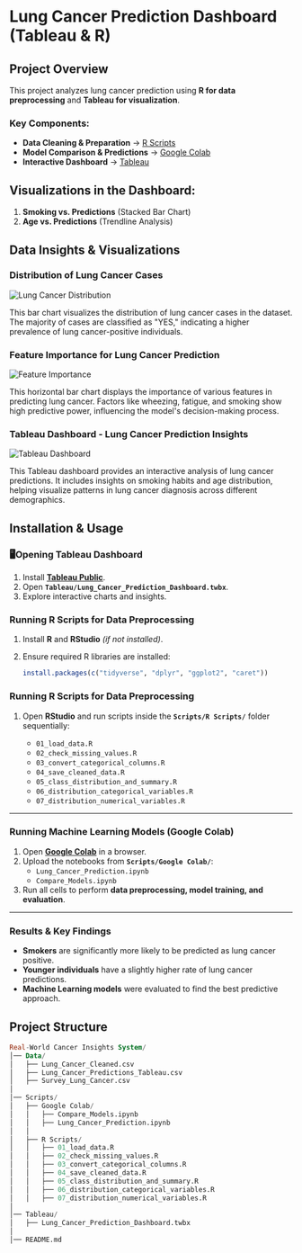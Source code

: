 # Lung Cancer Prediction Dashboard (Tableau & R)

## Project Overview
This project analyzes lung cancer prediction using **R for data preprocessing** and **Tableau for visualization**.

### Key Components:
- **Data Cleaning & Preparation** → [R Scripts](Scripts/R)
- **Model Comparison & Predictions** → [Google Colab](Scripts/Google_Colab)
- **Interactive Dashboard** → [Tableau](Tableau)

## Visualizations in the Dashboard:
1. **Smoking vs. Predictions** (Stacked Bar Chart)
2. **Age vs. Predictions** (Trendline Analysis)

## Data Insights & Visualizations

### Distribution of Lung Cancer Cases
![Lung Cancer Distribution](https://github.com/user-attachments/assets/9cafc1c0-66bb-4a74-9f42-7a33ecc16981)

This bar chart visualizes the distribution of lung cancer cases in the dataset. The majority of cases are classified as "YES," indicating a higher prevalence of lung cancer-positive individuals.

### Feature Importance for Lung Cancer Prediction
![Feature Importance](https://github.com/user-attachments/assets/25925296-a5a0-49ab-b5f0-2c9905b556a3)

This horizontal bar chart displays the importance of various features in predicting lung cancer. Factors like wheezing, fatigue, and smoking show high predictive power, influencing the model's decision-making process.

### Tableau Dashboard - Lung Cancer Prediction Insights
![Tableau Dashboard](https://github.com/user-attachments/assets/b2c01f6d-8d52-43c9-b654-47838e5d77c3)

This Tableau dashboard provides an interactive analysis of lung cancer predictions. It includes insights on smoking habits and age distribution, helping visualize patterns in lung cancer diagnosis across different demographics.

## Installation & Usage

### 🖥Opening Tableau Dashboard
1. Install **[Tableau Public](https://public.tableau.com/)**.
2. Open **`Tableau/Lung_Cancer_Prediction_Dashboard.twbx`**.
3. Explore interactive charts and insights.

### Running R Scripts for Data Preprocessing
1. Install **R** and **RStudio** *(if not installed)*.
2. Ensure required R libraries are installed:

   ```r
   install.packages(c("tidyverse", "dplyr", "ggplot2", "caret"))

### Running R Scripts for Data Preprocessing

1. Open **RStudio** and run scripts inside the **`Scripts/R Scripts/`** folder sequentially:

   - `01_load_data.R`
   - `02_check_missing_values.R`
   - `03_convert_categorical_columns.R`
   - `04_save_cleaned_data.R`
   - `05_class_distribution_and_summary.R`
   - `06_distribution_categorical_variables.R`
   - `07_distribution_numerical_variables.R`

---

### Running Machine Learning Models (Google Colab)

1. Open **[Google Colab](https://colab.research.google.com/)** in a browser.
2. Upload the notebooks from **`Scripts/Google Colab/`**:
   - `Lung_Cancer_Prediction.ipynb`
   - `Compare_Models.ipynb`
3. Run all cells to perform **data preprocessing, model training, and evaluation**.

---

### Results & Key Findings

- **Smokers** are significantly more likely to be predicted as lung cancer positive.
- **Younger individuals** have a slightly higher rate of lung cancer predictions.
- **Machine Learning models** were evaluated to find the best predictive approach.

## Project Structure

```sql
Real-World Cancer Insights System/
│── Data/
│   ├── Lung_Cancer_Cleaned.csv
│   ├── Lung_Cancer_Predictions_Tableau.csv
│   ├── Survey_Lung_Cancer.csv
│
│── Scripts/
│   ├── Google Colab/
│   │   ├── Compare_Models.ipynb
│   │   ├── Lung_Cancer_Prediction.ipynb
│   │
│   ├── R Scripts/
│   │   ├── 01_load_data.R
│   │   ├── 02_check_missing_values.R
│   │   ├── 03_convert_categorical_columns.R
│   │   ├── 04_save_cleaned_data.R
│   │   ├── 05_class_distribution_and_summary.R
│   │   ├── 06_distribution_categorical_variables.R
│   │   ├── 07_distribution_numerical_variables.R
│
│── Tableau/
│   ├── Lung_Cancer_Prediction_Dashboard.twbx
│
│── README.md
